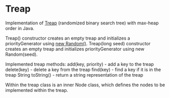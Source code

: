 # Treap
Implementation of [Treap](https://www.geeksforgeeks.org/treap-a-randomized-binary-search-tree/) (randomized binary search tree) with max-heap order in Java.
 
Treap() constructor creates an empty treap and initializes a priorityGenerator using [new Random()](http://docs.oracle.com/javase/8/docs/api/java/util/Random.html). Treap(long seed) constructor creates an empty treap and initializes priorityGenerator using new Random(seed). 

Implemented treap methods:
add(key, priority) - add a key to the treap
delete(key) - delete a key from the treap
find(key) - find a key if it is in the treap
String toString() - return a string representation of the treap

Within the treap class is an inner Node<E> class, which defines the nodes to be implemented within the treap.
